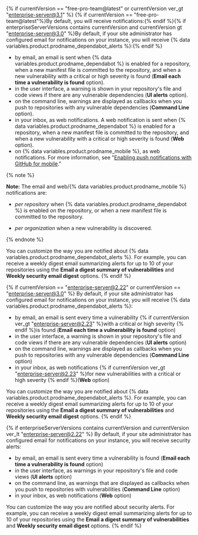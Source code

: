 {% if currentVersion == "free-pro-team@latest" or currentVersion ver_gt "enterprise-server@3.1" %}
{% if currentVersion == "free-pro-team@latest"%}By default, you will receive notifications:{% endif %}{% if enterpriseServerVersions contains currentVersion and currentVersion gt "enterprise-server@3.0" %}By default, if your site administrator has configured email for notifications on your instance, you will receive {% data variables.product.prodname_dependabot_alerts %}:{% endif %}

- by email, an email is sent when {% data variables.product.prodname_dependabot %} is enabled for a repository, when a new manifest file is committed to the repository, and when a new vulnerability with a critical or high severity is found (**Email each time a vulnerability is found** option).
- in the user interface, a warning is shown in your repository's file and code views if there are any vulnerable dependencies (**UI alerts** option).
- on the command line, warnings are displayed as callbacks when you push to repositories with any vulnerable dependencies (**Command Line** option).
- in your inbox, as web notifications. A web notification is sent when {% data variables.product.prodname_dependabot %} is enabled for a repository, when a new manifest file is committed to the repository, and when a new vulnerability with a critical or high severity is found (**Web** option).
- on {% data variables.product.prodname_mobile %}, as web notifications. For more information, see "[Enabling push notifications with GitHub for mobile](/github/managing-subscriptions-and-notifications-on-github/configuring-notifications#enabling-push-notifications-with-github-for-mobile)."

{% note %}

**Note:** The email and web/{% data variables.product.prodname_mobile %} notifications are:

- _per repository_ when {% data variables.product.prodname_dependabot %} is enabled on the repository, or when a new manifest file is committed to the repository.

- _per organization_ when a new vulnerability is discovered.

{% endnote %}

You can customize the way you are notified about {% data variables.product.prodname_dependabot_alerts %}. For example, you can receive a weekly digest email summarizing alerts for up to 10 of your repositories using the **Email a digest summary of vulnerabilities** and **Weekly security email digest** options.
{% endif %}

{% if currentVersion == "enterprise-server@2.22" or currentVersion == "enterprise-server@3.0" %}
By default, if your site administrator has configured email for notifications on your instance, you will receive {% data variables.product.prodname_dependabot_alerts %}:
- by email, an email is sent every time a vulnerability {% if currentVersion ver_gt "enterprise-server@2.23" %}with a critical or high severity {% endif %}is found (**Email each time a vulnerability is found** option)
- in the user interface, a warning is shown in your repository's file and code views if there are any vulnerable dependencies (**UI alerts** option)
- on the command line, warnings are displayed as callbacks when you push to repositories with any vulnerable dependencies (**Command Line** option)
- in your inbox, as web notifications {% if currentVersion ver_gt "enterprise-server@2.23" %}for new vulnerabilities with a critical or high severity {% endif %}(**Web** option)

You can customize the way you are notified about {% data variables.product.prodname_dependabot_alerts %}. For example, you can receive a weekly digest email summarizing alerts for up to 10 of your repositories using the **Email a digest summary of vulnerabilities** and **Weekly security email digest** options.
{% endif %}

{% if enterpriseServerVersions contains currentVersion and currentVersion ver_lt "enterprise-server@2.22" %}
By default, if your site administrator has configured email for notifications on your instance, you will receive security alerts:
- by email, an email is sent every time a vulnerability is found (**Email each time a vulnerability is found** option)
- in the user interface, as warnings in your repository's file and code views (**UI alerts** option)
- on the command line, as warnings that are displayed as callbacks when you push to repositories with vulnerabilities (**Command Line** option)
- in your inbox, as web notifications (**Web** option)

You can customize the way you are notified about security alerts. For example, you can receive a weekly digest email summarizing alerts for up to 10 of your repositories using the **Email a digest summary of vulnerabilities** and **Weekly security email digest** options.
{% endif %}
